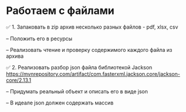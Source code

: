 # **Работаем с файлами**

✅ 1. Запаковать в zip архив несколько разных файлов - pdf, xlsx, csv

– Положить его в ресурсы

– Реализовать чтение и проверку содержимого каждого файла из архива

✅ 2. Реализовать разбор json  файла библиотекой Jackson https://mvnrepository.com/artifact/com.fasterxml.jackson.core/jackson-core/2.13.1

– Придумать реальный объект и описать его в виде  json

– В идеале json должен содержать массив

